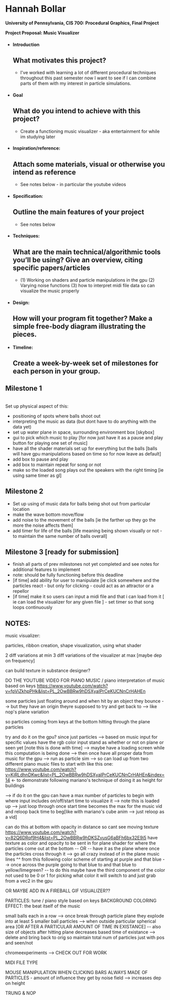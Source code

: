 Hannah Bollar
======================

<NEED TO ADD LINK TO ACTUAL GITHUB WHERE PROJ IS VIEWED>

**University of Pennsylvania, CIS 700: Procedural Graphics, Final Project**

**Project Proposal: Music Visualizer**

- #### Introduction
  ## What motivates this project?

  * I've worked with learning a lot of different procedural techniques throughout this past semester now I want to see if I can combine parts of them with my interest in particle simulations.

- #### Goal
  ## What do you intend to achieve with this project?

  * Create a functioning music visualizer - aka entertainment for while im studying later 

- #### Inspiration/reference: 
  ## Attach some materials, visual or otherwise you intend as reference

  * See notes below - in particular the youtube videos

- #### Specification:
  ## Outline the main features of your project

  * See notes below

- #### Techniques:
  ## What are the main technical/algorithmic tools you’ll be using? Give an overview, citing  specific papers/articles

  * (1) Working on shaders and particle manipulations in the gpu (2) Varying noise functions (3) how to interpret midi file data so can visualize the music properly

- #### Design:
  ## How will your program fit together? Make a simple free-body diagram illustrating the pieces.


- #### Timeline:
  ## Create a week-by-week set of milestones for each person in your group.

Milestone 1
------------
</br>Set up physical aspect of this:</br>
- positioning of spots where balls shoot out
- interpreting the music as data (but dont have to do anything with the data yet)
- set up water plane in space, surrounding environment box [skybox]
- gui to pick which music to play [for now just have it as a pause and play button for playing one set of music]
- have all the shader materials set up for everything but the balls [balls will have gpu manipulations based on time so for now leave as default]
- add box to pause and play
- add box to maintain repeat for song or not
- make so the loaded song plays out the speakers with the right timing [ie using same timer as gl]

Milestone 2
------------
- Set up using of music data for balls being shot out from particular location
- make the wave bottom move/flow
- add noise to the movement of the balls [ie the farther up they go the more the noise affects them]
- add timer for life of the balls [life meaning being shown visually or not - to maintain the same number of balls overall]

Milestone 3 [ready for submission]
------------
- finish all parts of prev milestones not yet completed and see notes for additional features to implement 
- note: should be fully functioning before this deadline
- [if time] add ability for user to manipulate [ie click somewhere and the particles react - but only for clicking - could act as an attractor or a repellor
- [if time] make it so users can input a midi file and that i can load from it [ ie can load the visualizer for any given file ] - set timer so that song loops continuously

NOTES:
------------

music visualizer:

particles, ribbon creation, shape visualization, using what shader

2 diff variations at min
3 diff variations of the visualizer at max [maybe dep on frequency]

can build texture in substance designer?

DO THE YOUTUBE VIDEO FOR PIANO MUSIC / piano interpretation of music based on keys
https://www.youtube.com/watch?v=fpViZkhpPHk&list=PL_2OwBBRw9hDSXyaIPrCeKUCNnCrHAHEn

some particles just floating around and when hit by an object they bounce --> but they have an origin theyre supposed to try and get back to --> like nop's plane variation

so particles coming from keys at the bottom hitting through the plane particles

try and do it on the gpu? since just particles
--> based on music input for specific values have the rgb color input stand as whether or not on plane or seen yet [note this is done with time] --> maybe have a loading screen while this computation is being done --> then once have all proper data from music for the gpu --> run as particle sim --> so can load up from two different piano music files to start with
like this one: https://www.youtube.com/watch?v=KiRLdhnDKwc&list=PL_2OwBBRw9hDSXyaIPrCeKUCNnCrHAHEn&index=14 <- to demonstrate following mariano's technique of doing it as height for buildings

--> if do it on the gpu can have a max number of particles to begin with where input includes on/off/start time to visualize it --> note this is loaded up --> just loop through once start time becomes the max for the music vid and reloop back time to beg[like with mariano's cube anim --> just reloop as a vid]

can do this at bottom with opacity in distance so cant see moving texture
https://www.youtube.com/watch?v=82Q6DRqf9H4&list=PL_2OwBBRw9hDKSZvusG6aBFh6bx32E9i5
have texture as color and opacity to be sent in for plane shader for where the particles come out at the bottom -- OR -- have it as the plane where once the particles cross through it --> go all crazy instead of in the plane music lines
^^ from this following color scheme of starting at purple and that blue --> once across  the purple going to that blue to and that blue to yellow/limegreen? 
-- to do this maybe have the third component of the color not used to be 0 or 1 for picking what color it will switch to and just grab from a vec2 in the gpu

OR MAYBE ADD IN A FIREBALL GIF VISUALIZER??

PARTICLES: tune / piano style based on keys
BACKGROUND COLORING EFFECT: the beat itself of the music

small balls each in a row --> once break through particle plane they explode into at least 5 smaller ball particles --> when outside particular spherical area [OR AFTER A PARTICULAR AMOUNT OF TIME IN EXISTANCE] -- also size of objects after hitting plane decreases based time of existance --> delete and bring back to orig so maintain total num of particles just with pos and seen/not

chromeexperiments --> CHECK OUT FOR WORK

MIDI FILE TYPE

MOUSE MANIPULATION WHEN CLICKING
BARS ALWAYS MADE OF PARTICLES -  amount of influence they get by noise field --> increases dep on height

TRUNG & NOP